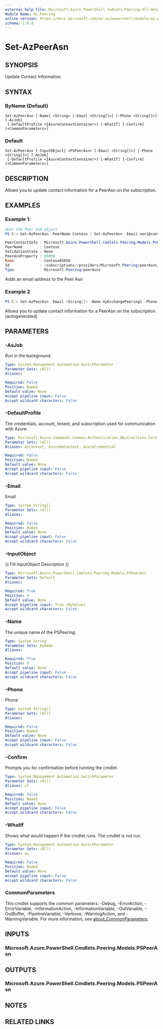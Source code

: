 ```yaml
---
external help file: Microsoft.Azure.PowerShell.Cmdlets.Peering.dll-Help.xml
Module Name: Az.Peering
online version: https://docs.microsoft.com/en-us/powershell/module/az.peering/set-azpeerasn
schema: 2.0.0
---
```


# Set-AzPeerAsn

## SYNOPSIS
Update Contact Information

## SYNTAX

### ByName (Default)
```
Set-AzPeerAsn [-Name] <String> [-Email <String[]>] [-Phone <String[]>] [-AsJob]
 [-DefaultProfile <IAzureContextContainer>] [-WhatIf] [-Confirm] [<CommonParameters>]
```

### Default
```
Set-AzPeerAsn [-InputObject] <PSPeerAsn> [-Email <String[]>] [-Phone <String[]>] [-AsJob]
 [-DefaultProfile <IAzureContextContainer>] [-WhatIf] [-Confirm] [<CommonParameters>]
```

## DESCRIPTION
Allows you to update contact information for a PeerAsn on the subscription.

## EXAMPLES

### Example 1: 
```powershell
#Get the Peer ASN object
PS C:> Get-AzPeerAsn -PeerName Contoso | Set-AzPeerAsn -Email noc1@contoso.com

PeerContactInfo : Microsoft.Azure.PowerShell.Cmdlets.Peering.Models.PSContactInfo
PeerName        : Contoso
ValidationState : None
PeerAsnProperty : 65050
Name            : Contoso65050
Id              : /subscriptions//providers/Microsoft.Peering/peerAsns/Contoso65050
Type            : Microsoft.Peering/peerAsns
```

Adds an email address to the Peer Asn

### Example 2
```powershell <!-- Aladdin Generated Example --> 
PS C:> Set-AzPeerAsn -Email <String[]> -Name myExchangePeering1 -Phone 888-888-8889
```

Allows you to update contact information for a PeerAsn on the subscription. (autogenerated)

## PARAMETERS

### -AsJob
Run in the background.

```yaml
Type: System.Management.Automation.SwitchParameter
Parameter Sets: (All)
Aliases:

Required: False
Position: Named
Default value: None
Accept pipeline input: False
Accept wildcard characters: False
```

### -DefaultProfile
The credentials, account, tenant, and subscription used for communication with Azure.

```yaml
Type: Microsoft.Azure.Commands.Common.Authentication.Abstractions.Core.IAzureContextContainer
Parameter Sets: (All)
Aliases: AzContext, AzureRmContext, AzureCredential

Required: False
Position: Named
Default value: None
Accept pipeline input: False
Accept wildcard characters: False
```

### -Email
Email

```yaml
Type: System.String[]
Parameter Sets: (All)
Aliases:

Required: False
Position: Named
Default value: None
Accept pipeline input: False
Accept wildcard characters: False
```

### -InputObject
{{ Fill InputObject Description }}

```yaml
Type: Microsoft.Azure.PowerShell.Cmdlets.Peering.Models.PSPeerAsn
Parameter Sets: Default
Aliases:

Required: True
Position: 0
Default value: None
Accept pipeline input: True (ByValue)
Accept wildcard characters: False
```

### -Name
The unique name of the PSPeering.

```yaml
Type: System.String
Parameter Sets: ByName
Aliases:

Required: True
Position: 0
Default value: None
Accept pipeline input: False
Accept wildcard characters: False
```

### -Phone
Phone

```yaml
Type: System.String[]
Parameter Sets: (All)
Aliases:

Required: False
Position: Named
Default value: None
Accept pipeline input: False
Accept wildcard characters: False
```

### -Confirm
Prompts you for confirmation before running the cmdlet.

```yaml
Type: System.Management.Automation.SwitchParameter
Parameter Sets: (All)
Aliases: cf

Required: False
Position: Named
Default value: None
Accept pipeline input: False
Accept wildcard characters: False
```

### -WhatIf
Shows what would happen if the cmdlet runs. The cmdlet is not run.

```yaml
Type: System.Management.Automation.SwitchParameter
Parameter Sets: (All)
Aliases: wi

Required: False
Position: Named
Default value: None
Accept pipeline input: False
Accept wildcard characters: False
```

### CommonParameters
This cmdlet supports the common parameters: -Debug, -ErrorAction, -ErrorVariable, -InformationAction, -InformationVariable, -OutVariable, -OutBuffer, -PipelineVariable, -Verbose, -WarningAction, and -WarningVariable. For more information, see [about_CommonParameters](http://go.microsoft.com/fwlink/?LinkID=113216).

## INPUTS

### Microsoft.Azure.PowerShell.Cmdlets.Peering.Models.PSPeerAsn

## OUTPUTS

### Microsoft.Azure.PowerShell.Cmdlets.Peering.Models.PSPeerAsn

## NOTES

## RELATED LINKS
